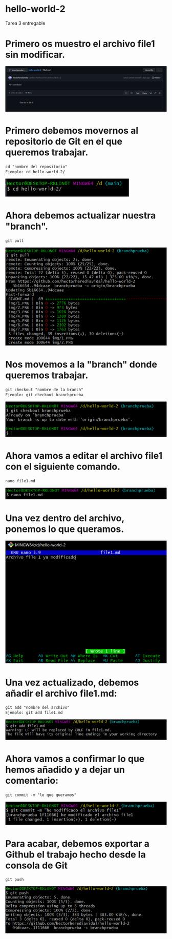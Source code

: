 # hello-world-2
Tarea 3 entregable

# Primero os muestro el archivo file1 sin modificar.

   ![5](https://github.com/hectorherediavidal/hello-world-2/blob/branchprueba/img/15.PNG)

# Primero debemos movernos al repositorio de Git en el que queremos trabajar.
    cd "nombre del repositorio"
    Ejemplo: cd hello-world-2/
   ![16](https://github.com/hectorherediavidal/hello-world-2/blob/branchprueba/img/16.PNG)
   
# Ahora debemos actualizar nuestra "branch".
    git pull
   ![17](https://github.com/hectorherediavidal/hello-world-2/blob/branchprueba/img/17.PNG)

# Nos movemos a la "branch" donde queremos trabajar.
    git checkout "nombre de la branch"
    Ejemplo: git checkout branchprueba
   ![18](https://github.com/hectorherediavidal/hello-world-2/blob/branchprueba/img/18.PNG) 
    
# Ahora vamos a editar el archivo file1 con el siguiente comando.
    nano file1.md
    
   ![20](https://github.com/hectorherediavidal/hello-world-2/blob/branchprueba/img/20.PNG) 
    
# Una vez dentro del archivo, ponemos lo que queramos.
    
    
   ![19](https://github.com/hectorherediavidal/hello-world-2/blob/branchprueba/img/19.PNG) 
    
    
 # Una vez actualizado, debemos añadir el archivo file1.md:
    git add "nombre del archivo"
    Ejemplo: git add file1.md
   ![21](https://github.com/hectorherediavidal/hello-world-2/blob/branchprueba/img/21.PNG) 
    
 # Ahora vamos a confirmar lo que hemos añadido y a dejar un comentario:
    git commit -m "lo que queramos"
   ![22](https://github.com/hectorherediavidal/hello-world-2/blob/branchprueba/img/22.PNG) 
    
 # Para acabar, debemos exportar a Github el trabajo hecho desde la consola de Git
    git push 
    
   ![23](https://github.com/hectorherediavidal/hello-world-2/blob/branchprueba/img/23.PNG)

